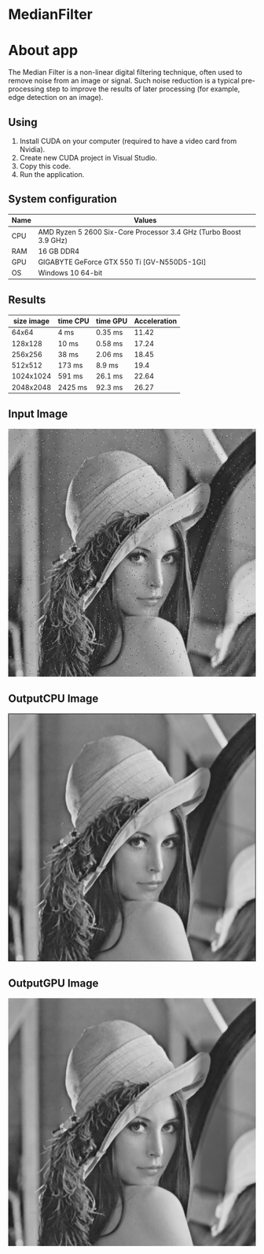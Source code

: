 # MedianFilter

# About app
The Median Filter is a non-linear digital filtering technique, often used to remove noise from an image or signal. 
Such noise reduction is a typical pre-processing step to improve the results of later processing 
(for example, edge detection on an image).

## Using
1. Install CUDA on your computer (required to have a video card from Nvidia).
2. Create new CUDA project in Visual Studio.
3. Copy this code.
4. Run the application.


## System configuration

| Name  | Values  |
|-------|---------|
| CPU  | AMD Ryzen 5 2600 Six-Core Processor 3.4 GHz (Turbo Boost 3.9 GHz) |
| RAM  | 16 GB DDR4 |
| GPU  | GIGABYTE GeForce GTX 550 Ti [GV-N550D5-1GI]  |
| OS   | Windows 10 64-bit  |


## Results
| size image | time CPU |  time GPU  | Acceleration | 
|------------|----------|------------|--------------|
|   64х64    | 4 ms     |0.35 ms     |    11.42     |  
|   128х128  | 10 ms    |0.58 ms     |    17.24     | 
|   256х256  | 38 ms    | 2.06 ms    |    18.45     |   
|   512х512  | 173 ms   | 8.9 ms     |    19.4      |   
|   1024х1024| 591 ms   | 26.1 ms    |    22.64     |   
|   2048х2048| 2425 ms  | 92.3 ms    |    26.27     | 

## Input Image
![Описание изображения](lena.bmp)

## OutputCPU Image
![Описание изображения](resultCPU.bmp)

## OutputGPU Image
![Описание изображения](resultGPU.bmp)
